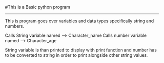 #This is a Basic python program

------------------------------------------------
This is program goes over variables and data types
specifically string and numbers. 

Calls String variable named --> Character_name
Calls number variable named --> Character_age

String variable is than printed to display with print function
and number has to be converted to string in order to print alongside
other string values.
